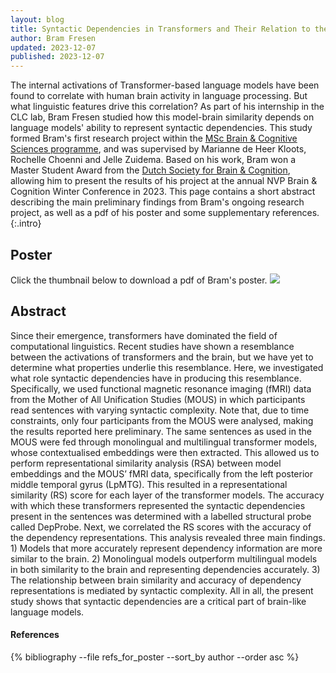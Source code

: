 ```yaml
---
layout: blog
title: Syntactic Dependencies in Transformers and Their Relation to the Brain
author: Bram Fresen
updated: 2023-12-07
published: 2023-12-07
---
```


The internal activations of Transformer-based language models have been found to correlate with human brain activity in language processing. But what linguistic features drive this correlation? As part of his internship in the CLC lab, Bram Fresen studied how this model-brain similarity depends on language models' ability to represent syntactic dependencies. 
This study formed Bram's first research project within the [MSc Brain & Cognitive Sciences programme](https://www.uva.nl/en/programmes/research-masters/brain-and-cognitive-sciences/brain-and-cognitive-sciences.html), and was supervised by Marianne de Heer Kloots, Rochelle Choenni and Jelle Zuidema. Based on his work, Bram won a Master Student Award from the [Dutch Society for Brain & Cognition](https://societyforbrainandcognition.nl/index/), allowing him to present the results of his project at the annual NVP Brain & Cognition Winter Conference in 2023. This page contains a short abstract describing the main preliminary findings from Bram's ongoing research project, as well as a pdf of his poster and some supplementary references.
{:.intro}

Poster
-----------------
Click the thumbnail below to download a pdf of Bram's poster.
<a href="{{ site.baseurl }}/assets/pdfs/2023/BramPoster_NVP.pdf"><img src="{{ site.baseurl }}/assets/posts/2023/Bram_poster_thumbnail.png"></a>

Abstract
-----------------
Since their emergence, transformers have dominated the field of computational linguistics. Recent studies have shown a resemblance between the activations of transformers and the brain, but we have yet to determine what properties underlie this resemblance. Here, we investigated what role syntactic dependencies have in producing this resemblance. Specifically, we used functional magnetic resonance imaging (fMRI) data from the Mother of All Unification Studies (MOUS) in which participants read sentences with varying syntactic complexity. Note that, due to time constraints, only four participants from the MOUS were analysed, making the results reported here preliminary. The same sentences as used in the MOUS were fed through monolingual and multilingual transformer models, whose contextualised embeddings were then extracted. This allowed us to perform representational similarity analysis (RSA) between model embeddings and the MOUS’ fMRI data, specifically from the left posterior middle temporal gyrus (LpMTG). This resulted in a representational similarity (RS) score for each layer of the transformer models. The accuracy with which these transformers represented the syntactic dependencies present in the sentences was determined with a labelled structural probe called DepProbe. Next, we correlated the RS scores with the accuracy of the dependency representations. This analysis revealed three main findings. 1) Models that more accurately represent dependency information are more similar to the brain. 2) Monolingual models outperform multilingual models in both similarity to the brain and representing dependencies accurately. 3) The relationship between brain similarity and accuracy of dependency representations is mediated by syntactic complexity. All in all, the present study shows that syntactic dependencies are a critical part of brain-like language models.

<div class="references">
  <h4>References</h4>
  {% bibliography 
    --file refs_for_poster 
    --sort_by author 
    --order asc %}
</div>
